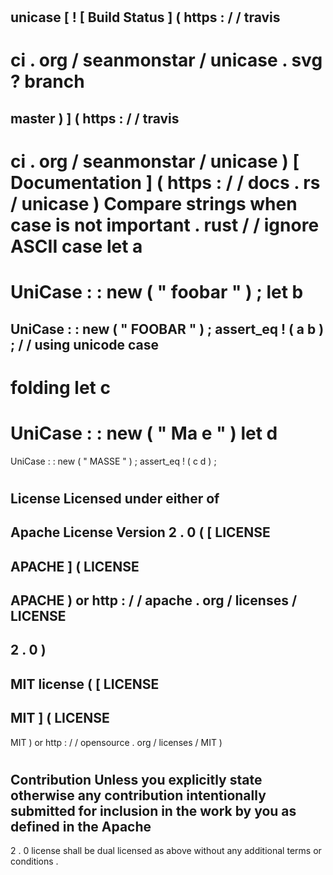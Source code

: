 #
unicase
[
!
[
Build
Status
]
(
https
:
/
/
travis
-
ci
.
org
/
seanmonstar
/
unicase
.
svg
?
branch
=
master
)
]
(
https
:
/
/
travis
-
ci
.
org
/
seanmonstar
/
unicase
)
[
Documentation
]
(
https
:
/
/
docs
.
rs
/
unicase
)
Compare
strings
when
case
is
not
important
.
rust
/
/
ignore
ASCII
case
let
a
=
UniCase
:
:
new
(
"
foobar
"
)
;
let
b
=
UniCase
:
:
new
(
"
FOOBAR
"
)
;
assert_eq
!
(
a
b
)
;
/
/
using
unicode
case
-
folding
let
c
=
UniCase
:
:
new
(
"
Ma
e
"
)
let
d
=
UniCase
:
:
new
(
"
MASSE
"
)
;
assert_eq
!
(
c
d
)
;
#
#
License
Licensed
under
either
of
-
Apache
License
Version
2
.
0
(
[
LICENSE
-
APACHE
]
(
LICENSE
-
APACHE
)
or
http
:
/
/
apache
.
org
/
licenses
/
LICENSE
-
2
.
0
)
-
MIT
license
(
[
LICENSE
-
MIT
]
(
LICENSE
-
MIT
)
or
http
:
/
/
opensource
.
org
/
licenses
/
MIT
)
#
#
#
Contribution
Unless
you
explicitly
state
otherwise
any
contribution
intentionally
submitted
for
inclusion
in
the
work
by
you
as
defined
in
the
Apache
-
2
.
0
license
shall
be
dual
licensed
as
above
without
any
additional
terms
or
conditions
.
